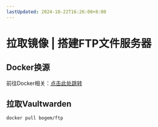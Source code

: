 ```yaml
---
lastUpdated: 2024-10-22T16:26:00+8:00
---
```


# 拉取镜像 | 搭建FTP文件服务器

## Docker换源

前往Docker相关：[点击此处跳转](/Docker/Docker换源)

## 拉取Vaultwarden

```docker pull bogem/ftp```